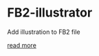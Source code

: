 # FB2-illustrator
Add illustration to FB2 file

[read more](http://maxifly.github.io/FB2-illustrator/) 
